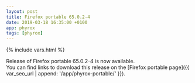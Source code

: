 ```yaml
---
layout: post
title: Firefox portable 65.0.2-4
date: 2019-03-18 16:35:00 +0100
app: phyrox
tags: [phyrox]
---
```

{% include vars.html %}

Release of Firefox portable 65.0.2-4 is now available.<br />
You can find links to download this release on the [Firefox portable page]({{ var_seo_url | append: '/app/phyrox-portable/' }}).